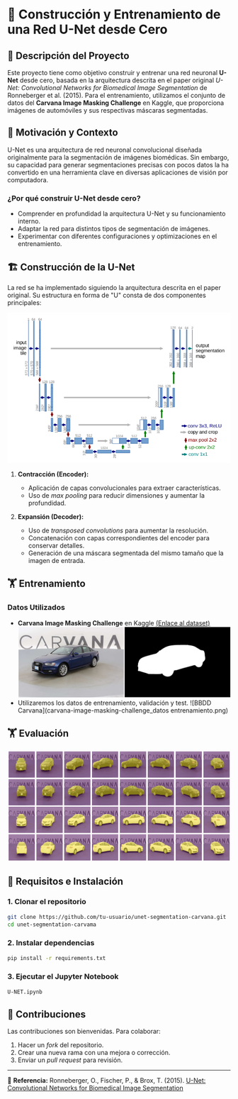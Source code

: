 # **🧠 Construcción y Entrenamiento de una Red U-Net desde Cero**

## 📌 **Descripción del Proyecto**
Este proyecto tiene como objetivo construir y entrenar una red neuronal **U-Net** desde cero, basada en la arquitectura descrita en el paper original *U-Net: Convolutional Networks for Biomedical Image Segmentation* de Ronneberger et al. (2015). Para el entrenamiento, utilizamos el conjunto de datos del **Carvana Image Masking Challenge** en Kaggle, que proporciona imágenes de automóviles y sus respectivas máscaras segmentadas.

## 🔬 **Motivación y Contexto**
U-Net es una arquitectura de red neuronal convolucional diseñada originalmente para la segmentación de imágenes biomédicas. Sin embargo, su capacidad para generar segmentaciones precisas con pocos datos la ha convertido en una herramienta clave en diversas aplicaciones de visión por computadora.

### **¿Por qué construir U-Net desde cero?**
- Comprender en profundidad la arquitectura U-Net y su funcionamiento interno.
- Adaptar la red para distintos tipos de segmentación de imágenes.
- Experimentar con diferentes configuraciones y optimizaciones en el entrenamiento.

## 🏗️ **Construcción de la U-Net**
La red se ha implementado siguiendo la arquitectura descrita en el paper original. Su estructura en forma de "U" consta de dos componentes principales:

![U-Net Arquitectura](imagenes/UNET_arquitectura.png)

1. **Contracción (Encoder):**
   - Aplicación de capas convolucionales para extraer características.
   - Uso de *max pooling* para reducir dimensiones y aumentar la profundidad.

2. **Expansión (Decoder):**
   - Uso de *transposed convolutions* para aumentar la resolución.
   - Concatenación con capas correspondientes del encoder para conservar detalles.
   - Generación de una máscara segmentada del mismo tamaño que la imagen de entrada.

## 🏋️ **Entrenamiento**
### **Datos Utilizados**
- **Carvana Image Masking Challenge** en Kaggle [(Enlace al dataset)](https://www.kaggle.com/c/carvana-image-masking-challenge)
![Ejemplos](imagenes/carvana-image-masking-challenge.png)
- Utilizaremos los datos de entrenamiento, validación y test.
![BBDD Carvana](carvana-image-masking-challenge_datos entrenamiento.png)

## 🏋️ **Evaluación**
![Evaluacion](imagenes/UNET_evaluacion.png)

## 🚀 **Requisitos e Instalación**
### **1. Clonar el repositorio**
```bash
git clone https://github.com/tu-usuario/unet-segmentation-carvana.git
cd unet-segmentation-carvama
```

### **2. Instalar dependencias**
```bash
pip install -r requirements.txt
```

### **3. Ejecutar el Jupyter Notebook**
```bash
U-NET.ipynb
```

## 🤝 **Contribuciones**
Las contribuciones son bienvenidas. Para colaborar:
1. Hacer un *fork* del repositorio.
2. Crear una nueva rama con una mejora o corrección.
3. Enviar un *pull request* para revisión.


---

📄 **Referencia:**
Ronneberger, O., Fischer, P., & Brox, T. (2015). [U-Net: Convolutional Networks for Biomedical Image Segmentation](https://arxiv.org/pdf/1505.04597)
